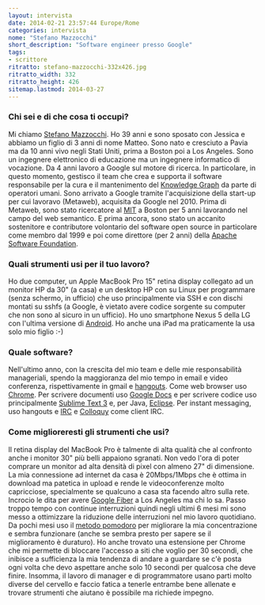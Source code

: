 ```yaml
---
layout: intervista
date: 2014-02-21 23:57:44 Europe/Rome
categories: intervista
nome: "Stefano Mazzocchi"
short_description: "Software engineer presso Google"
tags:
- scrittore
ritratto: stefano-mazzocchi-332x426.jpg
ritratto_width: 332
ritratto_height: 426
sitemap.lastmod: 2014-03-27
---
```

### Chi sei e di che cosa ti occupi?
Mi chiamo [Stefano Mazzocchi][persoweb]. Ho 39 anni e sono sposato con Jessica e abbiamo un figlio di 3 anni di nome Matteo. Sono nato e cresciuto a Pavia ma da 10 anni vivo negli Stati Uniti, prima a Boston poi a Los Angeles. Sono un ingegnere elettronico di educazione ma un ingegnere informatico di vocazione. Da 4 anni lavoro a Google sul motore di ricerca. In particolare, in questo momento, gestisco il team che crea e supporta il software responsabile per la cura e il mantenimento del [Knowledge Graph][graph] da parte di operatori umani. Sono arrivato a Google tramite l'acquisizione della start-up per cui lavoravo (Metaweb), acquisita da Google nel 2010. Prima di Metaweb, sono stato ricercatore al [MIT][mit] a Boston per 5 anni lavorando nel campo del web semantico. E prima ancora, sono stato un accanito sostenitore e contributore volontario del software open source in particolare come membro dal 1999 e poi come direttore (per 2 anni) della [Apache Software Foundation][apache].

### Quali strumenti usi per il tuo lavoro?
Ho due computer, un Apple MacBook Pro 15" retina display collegato ad un monitor HP da 30" (a casa) e un desktop HP con su Linux per programmare (senza schermo, in ufficio) che uso principalmente via SSH e con dischi montati su sshfs (a Google, è vietato avere codice sorgente su computer che non sono al sicuro in un ufficio). Ho uno smartphone Nexus 5 della LG con l'ultima versione di [Android][android]. Ho anche una iPad ma praticamente la usa solo mio figlio :-)
 
### Quale software?
Nell'ultimo anno, con la crescita del mio team e delle mie responsabilità manageriali, spendo la maggioranza del mio tempo in email e video conferenza, rispettivamente in gmail e [hangouts][gtalk]. Come web browser uso [Chrome][chrome]. Per scrivere documenti uso [Google Docs][docs] e per scrivere codice uso principalmente [Sublime Text 3][st] e, per Java, [Eclipse][eclipse]. Per instant messaging, uso hangouts e [IRC][irc] e [Colloquy][colloquy] come client IRC.
 
### Come miglioreresti gli strumenti che usi?
Il retina display del MacBook Pro è talmente di alta qualità che al confronto anche i monitor 30" più belli appaiono sgranati. Non vedo l'ora di poter comprare un monitor ad alta densità di pixel con almeno 27" di dimensione. La mia connessione ad internet da casa è 20Mbps/1Mbps che è ottima in download ma patetica in upload e rende le videoconferenze molto capricciose, specialmente se qualcuno a casa sta facendo altro sulla rete. Incrocio le dita per avere [Google Fiber][gfiber] a Los Angeles ma chi lo sa. Passo troppo tempo con continue interruzioni quindi negli ultimi 6 mesi mi sono messo a ottimizzare la riduzione delle interruzioni nel mio lavoro quotidiano. Da pochi mesi uso il [metodo pomodoro][pomodoro] per migliorare la mia concentrazione e sembra funzionare (anche se sembra presto per sapere se il miglioramento è duraturo). Ho anche trovato una estensione per Chrome che mi permette di bloccare l'accesso a siti che voglio per 30 secondi, che inibisce a sufficienza la mia tendenza di andare a guardare se c'è posta ogni volta che devo aspettare anche solo 10 secondi per qualcosa che deve finire. Insomma, il lavoro di manager e di programmatore usano parti molto diverse del cervello e faccio fatica a tenerle entrambe bene allenate e trovare strumenti che aiutano è possibile ma richiede impegno.


[persoweb]: http://www.betaversion.org/~stefano/ "Il sito web di Stefano Mazzocchi"
[graph]: http://www.google.com/insidesearch/features/search/knowledge.html "Google Knowledge Graph"
[mit]: http://web.mit.edu "Massachusetts Institute of Technology"
[apache]: http://www.apache.org "Apache Software Foundation"
[android]: http://www.android.com "Android: Il sistema operativo per dispositivi mobili più usato al mondo."
[gtalk]: http://www.google.com/+/learnmore/hangouts/ "Google Hangouts"
[chrome]: http://www.google.com/chrome/ "Google Chrome: Usa un browser web veloce e gratuito."
[docs]: http://docs.google.com "Google Drive"
[st]: http://www.sublimetext.com "Sublime Text is a sophisticated text editor for code, markup and prose."
[eclipse]: https://www.eclipse.org "Eclipse è un ambiente di sviluppo integrato."
[irc]: http://it.wikipedia.org/wiki/Internet_Relay_Chat "Wikipedia: Internet relay chat"
[colloquy]: http://colloquy.info "Colloquy: A Mac OS X chat client."
[gfiber]: https://fiber.google.com "Google Fiber: Banda larga by Google (US only)."
[pomodoro]: http://pomodorotechnique.com "The Pomodoro technique, di Francesco Cirillo."
